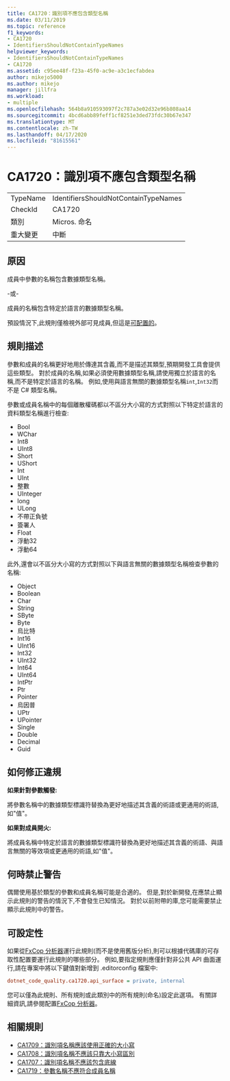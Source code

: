 ```yaml
---
title: CA1720：識別項不應包含類型名稱
ms.date: 03/11/2019
ms.topic: reference
f1_keywords:
- CA1720
- IdentifiersShouldNotContainTypeNames
helpviewer_keywords:
- IdentifiersShouldNotContainTypeNames
- CA1720
ms.assetid: c95ee48f-f23a-45f0-ac9e-a3c1ecfabdea
author: mikejo5000
ms.author: mikejo
manager: jillfra
ms.workload:
- multiple
ms.openlocfilehash: 564b8a910593097f2c787a3e02d32e96b808aa14
ms.sourcegitcommit: 4bcd6abb89feff1cf8251e3ded73fdc30b67e347
ms.translationtype: MT
ms.contentlocale: zh-TW
ms.lasthandoff: 04/17/2020
ms.locfileid: "81615561"
---
```

# <a name="ca1720-identifiers-should-not-contain-type-names"></a>CA1720：識別項不應包含類型名稱

|||
|-|-|
|TypeName|IdentifiersShouldNotContainTypeNames|
|CheckId|CA1720|
|類別|Micros. 命名|
|重大變更|中斷|

## <a name="cause"></a>原因

成員中參數的名稱包含數據類型名稱。

-或-

成員的名稱包含特定於語言的數據類型名稱。

預設情況下,此規則僅檢視外部可見成員,但這是[可配置的](#configurability)。

## <a name="rule-description"></a>規則描述

參數和成員的名稱更好地用於傳達其含義,而不是描述其類型,預期開發工具會提供這些類型。 對於成員的名稱,如果必須使用數據類型名稱,請使用獨立於語言的名稱,而不是特定於語言的名稱。 例如,使用與語言無關的數據類型名稱`int`,`Int32`而不是 C# 類型名稱。

參數或成員名稱中的每個離散權碼都以不區分大小寫的方式對照以下特定於語言的資料類型名稱進行檢查:

- Bool
- WChar
- Int8
- UInt8
- Short
- UShort
- Int
- UInt
- 整數
- UInteger
- long
- ULong
- 不帶正負號
- 簽署人
- Float
- 浮動32
- 浮動64

此外,還會以不區分大小寫的方式對照以下與語言無關的數據類型名稱檢查參數的名稱:

- Object
- Boolean
- Char
- String
- SByte
- Byte
- 烏比特
- Int16
- UInt16
- Int32
- UInt32
- Int64
- UInt64
- IntPtr
- Ptr
- Pointer
- 烏因普
- UPtr
- UPointer
- Single
- Double
- Decimal
- Guid

## <a name="how-to-fix-violations"></a>如何修正違規

**如果針對參數觸發:**

將參數名稱中的數據類型標識符替換為更好地描述其含義的術語或更通用的術語,如"值"。

**如果對成員開火:**

將成員名稱中特定於語言的數據類型標識符替換為更好地描述其含義的術語、與語言無關的等效項或更通用的術語,如"值"。

## <a name="when-to-suppress-warnings"></a>何時禁止警告

偶爾使用基於類型的參數和成員名稱可能是合適的。 但是,對於新開發,在應禁止顯示此規則的警告的情況下,不會發生已知情況。 對於以前附帶的庫,您可能需要禁止顯示此規則中的警告。

## <a name="configurability"></a>可設定性

如果從[FxCop 分析器](install-fxcop-analyzers.md)運行此規則(而不是使用舊版分析),則可以根據代碼庫的可存取性配置要運行此規則的哪些部分。 例如,要指定規則應僅針對非公共 API 曲面運行,請在專案中將以下鍵值對新增到 .editorconfig 檔案中:

```ini
dotnet_code_quality.ca1720.api_surface = private, internal
```

您可以僅為此規則、所有規則或此類別中的所有規則(命名)設定此選項。 有關詳細資訊,請參閱配置[FxCop 分析器](configure-fxcop-analyzers.md)。

## <a name="related-rules"></a>相關規則

- [CA1709：識別項名稱應該使用正確的大小寫](../code-quality/ca1709.md)
- [CA1708：識別項名稱不應該只靠大小寫區別](../code-quality/ca1708.md)
- [CA1707：識別項名稱不應該包含底線](../code-quality/ca1707.md)
- [CA1719：參數名稱不應符合成員名稱](../code-quality/ca1719.md)
